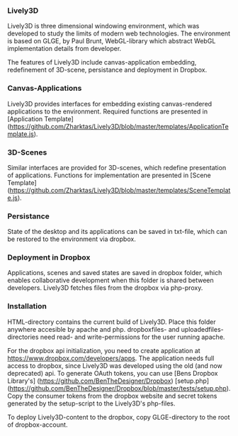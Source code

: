 ### Lively3D

Lively3D is three dimensional windowing environment, which was developed to study the limits of modern web technologies.
The environment is based on GLGE, by Paul Brunt, WebGL-library which abstract WebGL implementation details from developer.

The features of Lively3D include canvas-application embedding, redefinement of 3D-scene, persistance and deployment in Dropbox.

### Canvas-Applications

Lively3D provides interfaces for embedding existing canvas-rendered applications to the environment. Required functions are presented in [Application Template] (https://github.com/Zharktas/Lively3D/blob/master/templates/ApplicationTemplate.js).

### 3D-Scenes

Similar interfaces are provided for 3D-scenes, which redefine presentation of applications. Functions for implementation are presented in [Scene Template] (https://github.com/Zharktas/Lively3D/blob/master/templates/SceneTemplate.js).

### Persistance

State of the desktop and its applications can be saved in txt-file, which can be restored to the environment via dropbox.

### Deployment in Dropbox

Applications, scenes and saved states are saved in dropbox folder, which enables collaborative development when this folder is shared between developers.
Lively3D fetches files from the dropbox via php-proxy.

### Installation

HTML-directory contains the current build of Lively3D. Place this folder anywhere accesible by apache and php.
dropboxfiles- and uploadedfiles-directories need read- and write-permissions for the user running apache.

For the dropbox api initialization, you need to create application at https://www.dropbox.com/developers/apps. The application needs full access to dropbox, since Lively3D was developed using the old (and now deprecated) api.
To generate OAuth tokens, you can use [Bens Dropbox Library's] (https://github.com/BenTheDesigner/Dropbox) [setup.php] (https://github.com/BenTheDesigner/Dropbox/blob/master/tests/setup.php).
Copy the consumer tokens from the dropbox website and secret tokens generated by the setup-script to the Lively3D's php-files.

To deploy Lively3D-content to the dropbox, copy GLGE-directory to the root of dropbox-account.